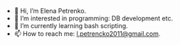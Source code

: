 - 👋 Hi, I’m Elena Petrenko.
- 👀 I’m interested in programming: DB development etc.
- 🌱 I’m currently learning bash scripting.
- 📫 How to reach me: l.petrencko2011@gmail.com.
